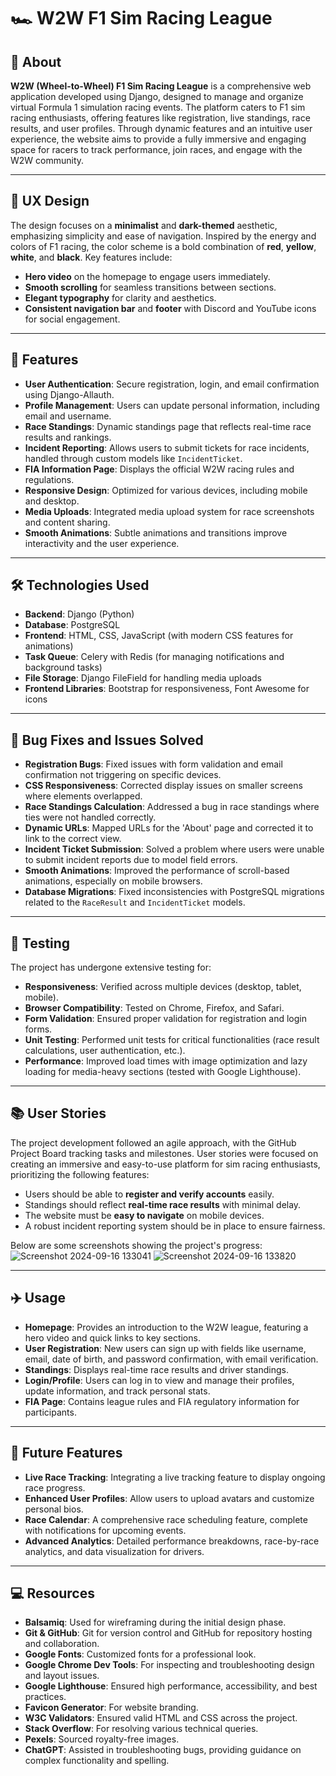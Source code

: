 # 🏎️ W2W F1 Sim Racing League

## 🚦 About

**W2W (Wheel-to-Wheel) F1 Sim Racing League** is a comprehensive web application developed using Django, designed to manage and organize virtual Formula 1 simulation racing events. The platform caters to F1 sim racing enthusiasts, offering features like registration, live standings, race results, and user profiles. Through dynamic features and an intuitive user experience, the website aims to provide a fully immersive and engaging space for racers to track performance, join races, and engage with the W2W community.

---

## 🎨 UX Design

The design focuses on a **minimalist** and **dark-themed** aesthetic, emphasizing simplicity and ease of navigation. Inspired by the energy and colors of F1 racing, the color scheme is a bold combination of **red**, **yellow**, **white**, and **black**. Key features include:

- **Hero video** on the homepage to engage users immediately.
- **Smooth scrolling** for seamless transitions between sections.
- **Elegant typography** for clarity and aesthetics.
- **Consistent navigation bar** and **footer** with Discord and YouTube icons for social engagement.

---

## 🚀 Features

- **User Authentication**: Secure registration, login, and email confirmation using Django-Allauth.
- **Profile Management**: Users can update personal information, including email and username.
- **Race Standings**: Dynamic standings page that reflects real-time race results and rankings.
- **Incident Reporting**: Allows users to submit tickets for race incidents, handled through custom models like `IncidentTicket`.
- **FIA Information Page**: Displays the official W2W racing rules and regulations.
- **Responsive Design**: Optimized for various devices, including mobile and desktop.
- **Media Uploads**: Integrated media upload system for race screenshots and content sharing.
- **Smooth Animations**: Subtle animations and transitions improve interactivity and the user experience.

---

## 🛠️ Technologies Used

- **Backend**: Django (Python)
- **Database**: PostgreSQL
- **Frontend**: HTML, CSS, JavaScript (with modern CSS features for animations)
- **Task Queue**: Celery with Redis (for managing notifications and background tasks)
- **File Storage**: Django FileField for handling media uploads
- **Frontend Libraries**: Bootstrap for responsiveness, Font Awesome for icons

---

## 🐛 Bug Fixes and Issues Solved

- **Registration Bugs**: Fixed issues with form validation and email confirmation not triggering on specific devices.
- **CSS Responsiveness**: Corrected display issues on smaller screens where elements overlapped.
- **Race Standings Calculation**: Addressed a bug in race standings where ties were not handled correctly.
- **Dynamic URLs**: Mapped URLs for the 'About' page and corrected it to link to the correct view.
- **Incident Ticket Submission**: Solved a problem where users were unable to submit incident reports due to model field errors.
- **Smooth Animations**: Improved the performance of scroll-based animations, especially on mobile browsers.
- **Database Migrations**: Fixed inconsistencies with PostgreSQL migrations related to the `RaceResult` and `IncidentTicket` models.

---

## 🔧 Testing

The project has undergone extensive testing for:

- **Responsiveness**: Verified across multiple devices (desktop, tablet, mobile).
- **Browser Compatibility**: Tested on Chrome, Firefox, and Safari.
- **Form Validation**: Ensured proper validation for registration and login forms.
- **Unit Testing**: Performed unit tests for critical functionalities (race result calculations, user authentication, etc.).
- **Performance**: Improved load times with image optimization and lazy loading for media-heavy sections (tested with Google Lighthouse).

---

## 📚 User Stories

The project development followed an agile approach, with the GitHub Project Board tracking tasks and milestones. User stories were focused on creating an immersive and easy-to-use platform for sim racing enthusiasts, prioritizing the following features:

- Users should be able to **register and verify accounts** easily.
- Standings should reflect **real-time race results** with minimal delay.
- The website must be **easy to navigate** on mobile devices.
- A robust incident reporting system should be in place to ensure fairness.

Below are some screenshots showing the project's progress:
![Screenshot 2024-09-16 133041](https://github.com/user-attachments/assets/9c40bf9b-6e04-4efa-8d1c-d735fa1c5bdb)
![Screenshot 2024-09-16 133820](https://github.com/user-attachments/assets/c4f7b45d-d369-4c4b-b8f4-f1d017a13795)

---

## ✈️ Usage

- **Homepage**: Provides an introduction to the W2W league, featuring a hero video and quick links to key sections.
- **User Registration**: New users can sign up with fields like username, email, date of birth, and password confirmation, with email verification.
- **Standings**: Displays real-time race results and driver standings.
- **Login/Profile**: Users can log in to view and manage their profiles, update information, and track personal stats.
- **FIA Page**: Contains league rules and FIA regulatory information for participants.

---

## 🔮 Future Features

- **Live Race Tracking**: Integrating a live tracking feature to display ongoing race progress.
- **Enhanced User Profiles**: Allow users to upload avatars and customize personal bios.
- **Race Calendar**: A comprehensive race scheduling feature, complete with notifications for upcoming events.
- **Advanced Analytics**: Detailed performance breakdowns, race-by-race analytics, and data visualization for drivers.

---

## 💻 Resources

- **Balsamiq**: Used for wireframing during the initial design phase.
- **Git & GitHub**: Git for version control and GitHub for repository hosting and collaboration.
- **Google Fonts**: Customized fonts for a professional look.
- **Google Chrome Dev Tools**: For inspecting and troubleshooting design and layout issues.
- **Google Lighthouse**: Ensured high performance, accessibility, and best practices.
- **Favicon Generator**: For website branding.
- **W3C Validators**: Ensured valid HTML and CSS across the project.
- **Stack Overflow**: For resolving various technical queries.
- **Pexels**: Sourced royalty-free images.
- **ChatGPT**: Assisted in troubleshooting bugs, providing guidance on complex functionality and spelling.
